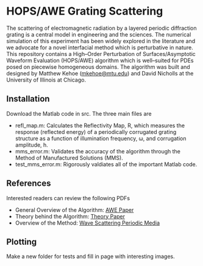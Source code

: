 # HOPS/AWE Grating Scattering
The scattering of electromagnetic radiation by a layered periodic diffraction grating is a central model in engineering and the sciences.  The
numerical simulation of this experiment has been widely explored in the literature and we advocate for a novel interfacial method which is perturbative in
nature. This repository contains a High–Order Perturbation of Surfaces/Asymptotic Waveform Evaluation (HOPS/AWE) algorithm which is well–suited for PDEs
posed on piecewise homogeneous domains. The algorithm was built and designed by Matthew Kehoe (mkehoe@mtu.edu) and David Nicholls at the University of Illinois at Chicago.

## Installation
Download the Matlab code in src. The three main files are

* refl_map.m: Calculates the Reflectivity Map, R, which measures the response (reflected energy) of a periodically corrugated grating structure as a
function of illumination frequency, ω, and corrugation amplitude, h.
* mms_error.m: Validates the accuracy of the algorithm through the Method of Manufactured Solutions (MMS).
* test_mms_error.m: Rigorously valdiates all of the important Matlab code.

## References
Interested readers can review the following PDFs

* General Overview of the Algorithm: [AWE Paper](http://homepages.math.uic.edu/~nicholls/papers/Submitted/HOPSAWEComput.pdf)
* Theory behind the Algorithm: [Theory Paper](http://homepages.math.uic.edu/~nicholls/papers/Submitted/HOPSAWEAnal.pdf)
* Overview of the Method: [Wave Scattering Periodic Media](https://axion004.files.wordpress.com/2022/10/wave_scattering_hops_awe-2-1.pdf)

## Plotting

Make a new folder for tests and fill in page with interesting images.
